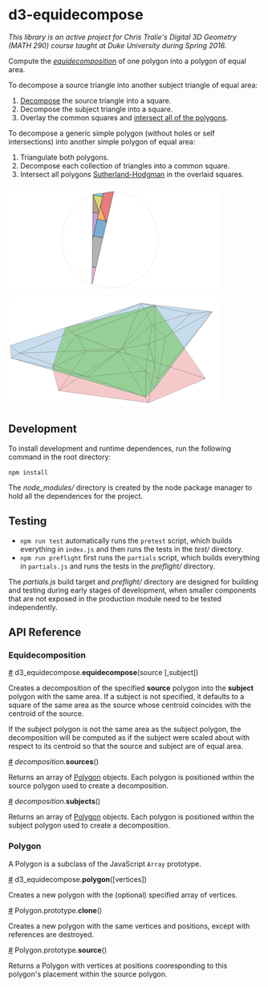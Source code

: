 # d3-equidecompose

*This library is an active project for Chris Tralie's Digital 3D Geometry (MATH 290) course taught at Duke University during Spring 2016.* 

Compute the *[equidecomposition](http://www.ctralie.com/Teaching/COMPSCI290/Lectures/Intro/)* of one polygon into a polygon of equal area.

To decompose a source triangle into another subject triangle of equal area:

1. [Decompose](http://bl.ocks.org/bmershon/1bc8659b52b35b8a320f3fefb7275ef5) the source triangle into a square.
2. Decompose the subject triangle into a square.
3. Overlay the common squares and [intersect all of the polygons](http://bl.ocks.org/bmershon/73a90dd4229f8941b7f79df8b2c8505d).

To decompose a generic simple polygon (without holes or self intersections) into another simple polygon of equal area:

1. Triangulate both polygons.
2. Decompose each collection of triangles into a common square.
3. Intersect all polygons [Sutherland-Hodgman](http://bl.ocks.org/bmershon/73a90dd4229f8941b7f79df8b2c8505d) in the overlaid squares.

[<img alt="sutherland-hodgman" src="https://github.com/bmershon/d3-equidecompose/raw/master/img/triangle-to-square.png" width="420" height="219">](http://bl.ocks.org/bmershon/73a90dd4229f8941b7f79df8b2c8505d)[<img alt="sutherland-hodgman" src="https://github.com/bmershon/d3-equidecompose/raw/master/img/sutherland-hodgman.png" width="420" height="219">](http://bl.ocks.org/bmershon/1bc8659b52b35b8a320f3fefb7275ef5)

## Development

To install development and runtime dependences, run the following command in the root directory:

```
npm install
```

The *node_modules/* directory is created by the node package manager to hold all the dependences for the project.

## Testing

- `npm run test` automatically runs the `pretest` script, which builds everything in `index.js` and then runs the tests in the *test/* directory.
- `npm run preflight` first runs the `partials` script, which builds everything in `partials.js` and runs the tests in the *preflight/* directory.

The *partials.js* build target and *preflight/* directory are designed for building and testing during early stages of development, when smaller components that are not exposed in the production module need to be tested independently.

## API Reference

### Equidecomposition

<a name="equidecompose" href="#equidecompose">#</a> d3_equidecompose.<b>equidecompose</b>(source [,subject])

Creates a decomposition of the specified **source** polygon into the **subject** polygon with the same area. If a subject is not specified, it defaults to a square of the same area as the source whose centroid coincides with the centroid of the source.

If the subject polygon is not the same area as the subject polygon, the decomposition will be computed as if the subject were scaled about with respect to its centroid so that the source and subject are of equal area.

<a name="decomposition_sources" href="#decomposition_sources">#</a> <i>decomposition</i>.<b>sources</b>()

Returns an array of [Polygon](#polygon) objects. Each polygon is positioned within the source polygon used to create a decomposition.

<a name="decomposition_subjects" href="#decomposition_subjects">#</a> <i>decomposition</i>.<b>subjects</b>()

Returns an array of [Polygon](#polygon) objects. Each polygon is positioned within the subject polygon used to create a decomposition.

### Polygon

A Polygon is a subclass of the JavaScript `Array` prototype.

<a name="new_polygon" href="#new_polygon">#</a> d3_equidecompose.<b>polygon</b>([vertices])

Creates a new polygon with the (optional) specified array of vertices.

<a name="polygon_clone" href="#polygon_clone">#</a> Polygon.prototype.<b>clone</b>()

Creates a new polygon with the same vertices and positions, except with references are destroyed.

<a name="polygon_source" href="#decomposition_sources">#</a> Polygon.prototype.<b>source</b>()

Returns a Polygon with vertices at positions cooresponding to this polygon's placement within the source polygon.
